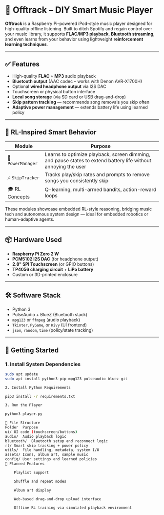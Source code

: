 # 🎵 Offtrack – DIY Smart Music Player

**Offtrack** is a Raspberry Pi–powered iPod-style music player designed for high-quality offline listening. Built to ditch Spotify and regain control over your music library, it supports **FLAC/MP3 playback**, **Bluetooth streaming**, and even learns from your behavior using lightweight **reinforcement learning techniques**.

---

## ✅ Features
- High-quality **FLAC + MP3** audio playback
- **Bluetooth output** (AAC codec – works with Denon AVR-X1700H)
- Optional **wired headphone output** via I2S DAC
- Touchscreen or physical button interface
- **Local song storage** (via SD card or USB drag-and-drop)
- **Skip pattern tracking** — recommends song removals you skip often
- **Adaptive power management** — extends battery life using learned policy

---

## 🎯 RL-Inspired Smart Behavior

| Module                     | Purpose                                                        |
|----------------------------|----------------------------------------------------------------|
| 🧠 `PowerManager`          | Learns to optimize playback, screen dimming, and pause states to extend battery life without annoying the user |
| 🎶 `SkipTracker`           | Tracks play/skip rates and prompts to remove songs you consistently skip |
| 🎓 RL Concepts             | Q-learning, multi-armed bandits, action-reward loops           |

These modules showcase embedded RL-style reasoning, bridging music tech and autonomous system design — ideal for embedded robotics or human-adaptive agents.

---

## 📦 Hardware Used
- **Raspberry Pi Zero 2 W**
- **PCM5102 I2S DAC** (for headphone output)
- **2.8" SPI Touchscreen** (or GPIO buttons)
- **TP4056 charging circuit** + **LiPo battery**
- Custom or 3D-printed enclosure

---

## 🛠 Software Stack
- Python 3
- PulseAudio + BlueZ (Bluetooth stack)
- `mpg123` or `ffmpeg` (audio playback)
- `Tkinter`, `PyGame`, or `Kivy` (UI frontend)
- `json`, `random`, `time` (policy/state tracking)

---

## 🏁 Getting Started

### 1. Install System Dependencies
```bash
sudo apt update
sudo apt install python3-pip mpg123 pulseaudio bluez git

2. Install Python Requirements

pip3 install -r requirements.txt

3. Run the Player

python3 player.py

📂 File Structure
Folder	Purpose
ui/	UI code (touchscreen/buttons)
audio/	Audio playback logic
bluetooth/	Bluetooth setup and reconnect logic
rl/	Smart skip tracking + power policy
utils/	File handling, metadata, system I/O
assets/	Icons, album art, sample music
config/	User settings and learned policies
🚧 Planned Features

    Playlist support

    Shuffle and repeat modes

    Album art display

    Web-based drag-and-drop upload interface

    Offline RL training via simulated playback environment
